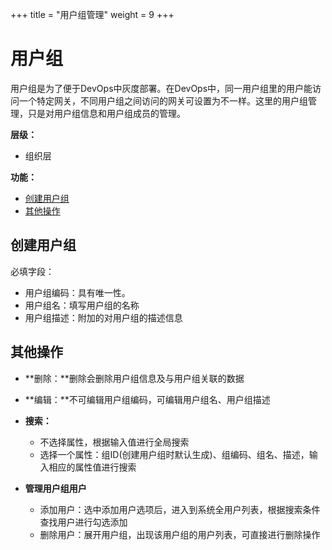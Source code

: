 +++
title = "用户组管理"
weight = 9
+++

# 用户组

用户组是为了便于DevOps中灰度部署。在DevOps中，同一用户组里的用户能访问一个特定网关，不同用户组之间访问的网关可设置为不一样。这里的用户组管理，只是对用户组信息和用户组成员的管理。

**层级：**

- 组织层

**功能：**

- [创建用户组](#1)
- [其他操作](#2)


<h2 id="1">创建用户组</h2>

必填字段：

- 用户组编码：具有唯一性。
- 用户组名：填写用户组的名称
- 用户组描述：附加的对用户组的描述信息

<h2 id="2">其他操作</h2>

- **删除：**删除会删除用户组信息及与用户组关联的数据
- **编辑：**不可编辑用户组编码，可编辑用户组名、用户组描述
- **搜索：**
    - 不选择属性，根据输入值进行全局搜索
    - 选择一个属性：组ID(创建用户组时默认生成)、组编码、组名、描述，输入相应的属性值进行搜索

- **管理用户组用户**
    - 添加用户：选中添加用户选项后，进入到系统全用户列表，根据搜索条件查找用户进行勾选添加
    - 删除用户：展开用户组，出现该用户组的用户列表，可直接进行删除操作



